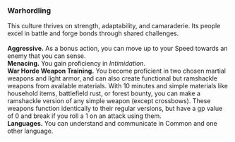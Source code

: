 ### Warhordling

This culture thrives on strength, adaptability, and camaraderie.
Its people excel in battle and forge bonds through shared challenges.
\
\
**Aggressive.**
As a bonus action, you can move up to your Speed towards an enemy that you can sense.
\
**Menacing.**
You gain proficiency in _Intimidation_.
\
**War Horde Weapon Training.**
You become proficient in two chosen martial weapons and light armor, and can also create functional but ramshackle weapons from available materials.
With 10 minutes and simple materials like household items, battlefield rust, or forest bounty, you can make a ramshackle version of any simple weapon (except crossbows).
These weapons function identically to their regular versions, but have a gp value of 0 and break if you roll a 1 on an attack using them.
\
**Languages.**
You can understand and communicate in Common and one other language.
